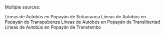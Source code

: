 Multiple sources:

Líneas de Autobús en Popayán de Sotracauca
Líneas de Autobús en Popayán de Transpubenza
Líneas de Autobús en Popayán de Translibertad
Líneas de Autobús en Popayán de Transtambo

